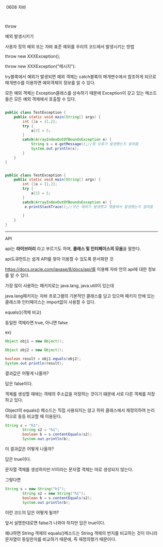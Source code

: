 ​																			0608 자바

​    

throw

예외 발생시키기

사용자 정의 예외 또는 자바 표준 예외를 우리의 코드에서 발생시키는 방법

throw new XXXException();

throw new XXXException("메시지"):

try블록에서 예외가 발생되면 예외 객체는 catch블록의 매개변수에서 참조하게 되므로 매개변수를 이용하면 예외객체의 정보를 알 수 있다.

모든 예외 객체는 Exception클래스를 상속하기 때문에 Exception이 갖고 있는 메소드들은 모든 예외 객체에서 호출할 수 있다.

```java

public class TestException {
	public static void main(String[] args) {
		int []a = {1,2};
		try {
			a[3] = 5;
		}
		catch(ArrayIndexOutOfBoundsException e) {
			String s = e.getMessage();//왜 오류가 발생했는지 알려줌
			System.out.println(s);
		}
	}
}

```

```java

public class TestException {
	public static void main(String[] args) {
		int []a = {1,2};
		try {
			a[3] = 5;
		}
		catch(ArrayIndexOutOfBoundsException e) {
		 e.printStackTrace();//무슨 예외가 발생햇고 몇줄에서 발생했는지 알려줌
			
		}
	}
}

```

---



API

api는 **라이브러리** 라고 부르기도 하며, **클래스 및 인터페이스의 모음**을 말한다.

api도큐먼트는 쉽게 API를 찾아 이용할 수 있도록 문서화한 것

https://docs.oracle.com/javase/8/docs/api/를 이용해 자바 안의 api에 대한 정보를 알 수 있다.

가장 많이 사용하는 패키지로는 java.lang, java.utill이 있는데

java.lang패키지는 자바 프로그램의 기본적인 클래스를 담고 있으며 패키지 안에 있는 클래스와 인터페이스는 import없이 사용할 수 있다.

equals()(객체 비교)

동일한 객체라면 true, 아니면 false

ex)

```java
Object obj1 = new Object();

Object obj2 = new Object();

boolean result = obj1.equals(obj2);
System.out.println(result);
```

결과값은 어떻게 나올까?

답은 false이다.

객체를 생성할 때에는 객체의 주소값을 저장하는 것이기 떄문에 서로 다른 객체를 저장하고 있다.

Object의 equals() 메소드는 직접 사용되지는 않고 하위 클래스에서 재정의하여 논리적으로 동등 비교할 때 이용된다.

```java
String s = "h1";
		String s2 = "h1";
		boolean b = s.contentEquals(s2);
		System.out.println(b);
```

이 결과값은 어떻게 나올까?

답은 true이다. 

문자열 객체를 생성하지만 h1이라는 문자열 객체는 따로 생성되지 않는다.

그렇다면

```java
String s = new String("h1");
		String s2 = new String("h1");
		boolean b = s.contentEquals(s2);
		System.out.println(b);
```

이런 코드의 답은 어떻게 될까?

앞서 설명한대로면 false가 나와야 하지만 답은 true이다.

왜냐하면 String 객체의 equals()메소드는 String 객체의 번지를 비교하는 것이 아니라 문자열이 동일한지를 비교하기 때문에, 즉 재정의했기 때문이다.